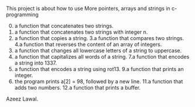 This project is about how to use More pointers, arrays and strings in c-programming
 
0. a function that concatenates two strings.
1.  a function that concatenates two strings with integer n.
2. a function that copies a string.
3.a function that compares two strings.
4.a function that reverses the content of an array of integers.
5. a function that changes all lowercase letters of a string to uppercase.
6. a function that capitalizes all words of a string.
7.a function that encodes a string into 1337.
8. a function that encodes a string using rot13.
9.a function that prints an integer.
10. the program prints a[2] = 98, followed by a new line.
11.a function that adds two numbers.
12.a function that prints a buffer.

Azeez Lawal.
